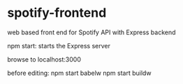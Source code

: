 # spotify-frontend
web based front end for Spotify API with Express backend

npm start: starts the Express server

browse to localhost:3000

before editing:
  npm start babelw
  npm start buildw


